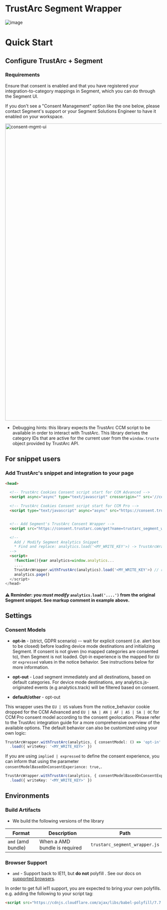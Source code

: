 # TrustArc Segment Wrapper

![image](https://github.com/user-attachments/assets/b4b11089-f701-4618-93e9-55a7cb21013e)


# Quick Start

## Configure TrustArc + Segment

### Requirements

Ensure that consent is enabled and that you have registered your integration-to-category mappings in Segment, which you can do through the Segment UI.

If you don't see a "Consent Management" option like the one below, please contact Segment's support or your Segment Solutions Engineer to have it enabled on your workspace.

<img width="957" alt="consent-mgmt-ui" src="https://github.com/user-attachments/assets/2ff19e45-188b-4e4d-90f4-91111c227272">

- Debugging hints: this library expects the TrustArc CCM script to be available in order to interact with TrustArc. This library derives the category IDs that are active for the current user from the `window.truste` object provided by TrustArc API. 
## For snippet users

### Add TrustArc's snippet and integration to your page

```html
<head>

  <!-- TrustArc Cookies Consent script start for CCM Advanced -->
  <script async="async" type="text/javascript" crossorigin="" src='//consent.trustarc.com/notice?domain=<instanceid>&c=teconsent&js=nj&noticeType=bb&gtm=1&'></script>

  <!-- TrustArc Cookies Consent script start for CCM Pro -->
  <script type="text/javascript" async="async" src="https://consent.trustarc.com/v2/notice/<instanceid>"></script>


  <!-- Add Segment's TrustArc Consent Wrapper -->
  <script src="https://consent.trustarc.com/get?name=trustarc_segment_wrapper.js"></script>

  <!--
    Add / Modify Segment Analytics Snippet
    * Find and replace: analytics.load('<MY_WRITE_KEY'>) -> TrustArcWrapper.withTrustArc(analytics).load('<MY_WRITE_KEY'>)
  -->
  <script>
    !function(){var analytics=window.analytics...
    ....
    TrustArcWrapper.withTrustArc(analytics).load('<MY_WRITE_KEY'>) // replace analytics.load()
    analytics.page()
  </script>
</head>
```

#### ⚠️ Reminder: _you must modify_ `analytics.load('....')` from the original Segment snippet. See markup comment in example above.

## Settings

### Consent Models

- **opt-in** - (strict, GDPR scenario) -- wait for explicit consent (i.e. alert box to be closed) before loading device mode destinations and initializing Segment. If consent is not given (no mapped categories are consented to), then Segment is not loaded. Opt-in experience is the mapped for `EU` or `expressed` values in the notice behavior. See instructions below for more information.

- **opt-out** - Load segment immediately and all destinations, based on default categories. For device mode destinations, any analytics.js-originated events (e.g analytics.track) will be filtered based on consent.

- **default/other** - opt-out

This wrapper uses the `EU | US` values from the notice_behavior cookie dropped for the CCM Advanced and `EU | NA | AN | AF | AS | SA | OC` for CCM Pro consent model according to the consent geolocation. Please refer to the TrustArc integration guide for a more comprehensive overview of the available options. The default behavior can also be customized using your own logic:

```ts
TrustArcWrapper.withTrustArc(analytics, { consentModel: () => 'opt-in' | 'opt-out' })
  .load({ writeKey: '<MY_WRITE_KEY>' })
```

If you are using `implied | expressed` to define the consent experience, you can inform that using the parameter `consentModelBasedOnConsentExperience: true,`.

```ts
TrustArcWrapper.withTrustArc(analytics, { consentModelBasedOnConsentExperience: true })
  .load({ writeKey: '<MY_WRITE_KEY>' })
```

## Environments

### Build Artifacts

- We build the following versions of the library

| Format | Description | Path |
|--------|-------------|------|
| `amd` (amd bundle) | When a AMD bundle is required | `trustarc_segment_wrapper.js` |

### Browser Support
- `amd` - Support back to IE11, but **do not** polyfill . See our docs on [supported browsers](https://segment.com/docs/connections/sources/catalog/libraries/website/javascript/supported-browsers).

In order to get full ie11 support, you are expected to bring your own polyfills. e.g. adding the following to your script tag:

```html
<script src="https://cdnjs.cloudflare.com/ajax/libs/babel-polyfill/7.7.0/polyfill.min.js"></script>
```

